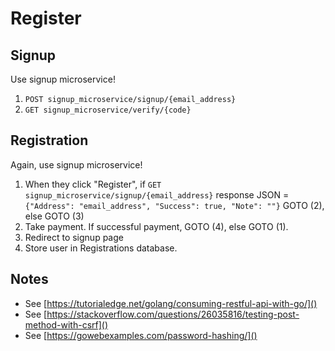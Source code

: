 # Register

## Signup

Use signup microservice!

1. `POST signup_microservice/signup/{email_address}`
2. `GET signup_microservice/verify/{code}`

## Registration

Again, use signup microservice!

1. When they click "Register", if `GET signup_microservice/signup/{email_address}` response JSON = `{"Address": "email_address", "Success": true, "Note": ""}` GOTO (2), else GOTO (3)
2. Take payment. If successful payment, GOTO (4), else GOTO (1).
3. Redirect to signup page
4. Store user in Registrations database.

## Notes

* See [https://tutorialedge.net/golang/consuming-restful-api-with-go/]()
* See [https://stackoverflow.com/questions/26035816/testing-post-method-with-csrf]()
* See [https://gowebexamples.com/password-hashing/]()
